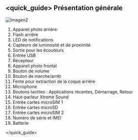 ## <quick_guide> Présentation générale

![Imagen2](http://static.energysistem.com/images/manuals/42762/576aa9453becd.jpg)

1. Appareil photo arrière
2. Flash arrière
3. LED de notifications
4. Capteurs de luminosité et de proximité
5. Sortie pour les écouteurs
6. Entrée USB
7. Récepteur
8. Appareil photo frontal
9. Bouton de volume
10. Bouton de marche/arrêt
11. Fente pour extraction de la coque arrière
12. Microphone
13. Boutons tactiles : Applications récentes, Démarrage, Retour
14. Haut-parleur Xtreme Sound
15. Entrée cartes microSIM 1
16. Entrée cartes microSD
17. Entrée cartes microSIM 2
18. Numéro de série et IMEI
19. Batterie


</quick_guide>
